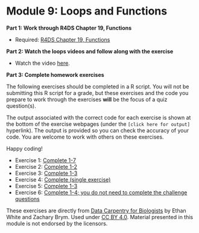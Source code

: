 # Module 9: Loops and Functions

**Part 1: Work through R4DS Chapter 19, Functions**
- Required: [R4DS Chapter 19, Functions](https://r4ds.had.co.nz/functions.html)

**Part 2: Watch the loops videos and follow along with the exercise**
- Watch the video [here](https://youtu.be/).

**Part 3: Complete homework exercises**

The following exercises should be completed in a R script. You will not be submitting this R script for a grade, but these exercises and the code you prepare to work through the exercises **will** be the focus of a quiz question(s).  

The output associated with the correct code for each exercise is shown at the bottom of the exercise webpages (under the `[click here for output]` hyperlink). The output is provided so you can check the accuracy of your code. You are welcome to work with others on these exercises. 

Happy coding!  

- Exercise 1: [Complete 1-7](https://datacarpentry.org/semester-biology/exercises/Making-choices-complete-the-code-R/)
- Exercise 2: [Complete 1-2](https://datacarpentry.org/semester-biology/exercises/Loops-stringr-R/)
- Exercise 3: [Complete 1-3](https://datacarpentry.org/semester-biology/exercises/Functions-use-and-modify-R/)
- Exercise 4: [Complete (single exercise)](https://datacarpentry.org/semester-biology/exercises/Functions-combining-functions-R/)
- Exercise 5: [Complete 1-3](https://datacarpentry.org/semester-biology/exercises/Loops-use-modify-loop-R/)
- Exercise 6: [Complete 1-4; you do not need to complete the challenge questions](https://datacarpentry.org/semester-biology/exercises/Making-choices-size-estimates-by-name-R/)

These exercises are directly from [Data Carpentry for Biologists](https://datacarpentry.org/semester-biology/) by Ethan White
and Zachary Brym. Used under [CC BY 4.0](https://creativecommons.org/licenses/by/4.0/). Material presented in this module is not endorsed by the licensors.
